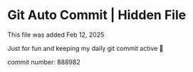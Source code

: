 # Git Auto Commit | Hidden File

This file was added Feb 12, 2025

Just for fun and keeping my daily git commit active 🤪

commit number: 888982
